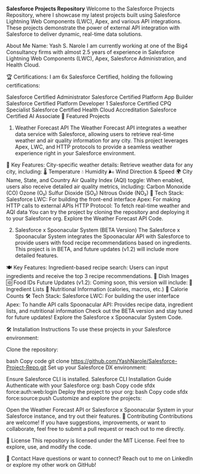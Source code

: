 **Salesforce Projects Repository**
Welcome to the Salesforce Projects Repository, where I showcase my latest projects built using Salesforce Lightning Web Components (LWC), Apex, and various API integrations. These projects demonstrate the power of external API integration with Salesforce to deliver dynamic, real-time data solutions.

About Me
Name: Yash S. Narole
I am currently working at one of the Big4 Consultancy firms with almost 2.5 years of experience in Salesforce Lightning Web Components (LWC), Apex, Salesforce Administration, and Health Cloud.

🏆 Certifications:
I am 6x Salesforce Certified, holding the following certifications:

Salesforce Certified Administrator
Salesforce Certified Platform App Builder
Salesforce Certified Platform Developer 1
Salesforce Certified CPQ Specialist
Salesforce Certified Health Cloud Accreditation
Salesforce Certified AI Associate
🚀 Featured Projects
1. Weather Forecast API
The Weather Forecast API integrates a weather data service with Salesforce, allowing users to retrieve real-time weather and air quality information for any city. This project leverages Apex, LWC, and HTTP protocols to provide a seamless weather experience right in your Salesforce environment.

🌟 Key Features:
City-specific weather details: Retrieve weather data for any city, including:
🌡️ Temperature
💧 Humidity
🌬️ Wind Direction & Speed
🌍 City Name, State, and Country
Air Quality Index (AQI) toggle: When enabled, users also receive detailed air quality metrics, including:
Carbon Monoxide (CO)
Ozone (O₃)
Sulfur Dioxide (SO₂)
Nitrous Oxide (NO₂)
🚀 Tech Stack:
Salesforce LWC: For building the front-end interface
Apex: For making HTTP calls to external APIs
HTTP Protocol: To fetch real-time weather and AQI data
You can try the project by cloning the repository and deploying it to your Salesforce org. Explore the Weather Forecast API Code.

2. Salesforce x Spoonacular System (BETA Version)
The Salesforce x Spoonacular System integrates the Spoonacular API with Salesforce to provide users with food recipe recommendations based on ingredients. This project is in BETA, and future updates (v1.2) will include more detailed features.

🍽️ Key Features:
Ingredient-based recipe search: Users can input ingredients and receive the top 3 recipe recommendations.
📸 Dish Images
🆔 Food IDs
Future Updates (v1.2): Coming soon, this version will include:
🥘 Ingredient Lists
🍎 Nutritional Information (calories, macros, etc.)
🔢 Calorie Counts
🛠️ Tech Stack:
Salesforce LWC: For building the user interface
Apex: To handle API calls
Spoonacular API: Provides recipe data, ingredient lists, and nutritional information
Check out the BETA version and stay tuned for future updates! Explore the Salesforce x Spoonacular System Code.

🛠️ Installation Instructions
To use these projects in your Salesforce environment:

Clone the repository:

bash
Copy code
git clone https://github.com/YashNarole/Salesforce-Project-Repo.git
Set up your Salesforce DX environment:

Ensure Salesforce CLI is installed. Salesforce CLI Installation Guide
Authenticate with your Salesforce org:
bash
Copy code
sfdx force:auth:web:login
Deploy the project to your org:
bash
Copy code
sfdx force:source:push
Customize and explore the projects:

Open the Weather Forecast API or Salesforce x Spoonacular System in your Salesforce instance, and try out their features.
🤝 Contributing
Contributions are welcome! If you have suggestions, improvements, or want to collaborate, feel free to submit a pull request or reach out to me directly.

📜 License
This repository is licensed under the MIT License. Feel free to explore, use, and modify the code.

🔗 Contact
Have questions or want to connect? Reach out to me on LinkedIn or explore my other work on GitHub!
